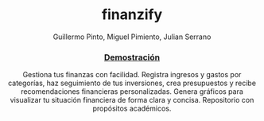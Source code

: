 <div align="center">

# finanzify
Guillermo Pinto, Miguel Pimiento, Julian Serrano <br>

### [Demostración](https://youtu.be/LetK55ngQHk)

Gestiona tus finanzas con facilidad. Registra ingresos y gastos por categorías, haz seguimiento de tus inversiones, crea presupuestos y recibe recomendaciones financieras personalizadas. Genera gráficos para visualizar tu situación financiera de forma clara y concisa. Repositorio con propósitos académicos.

